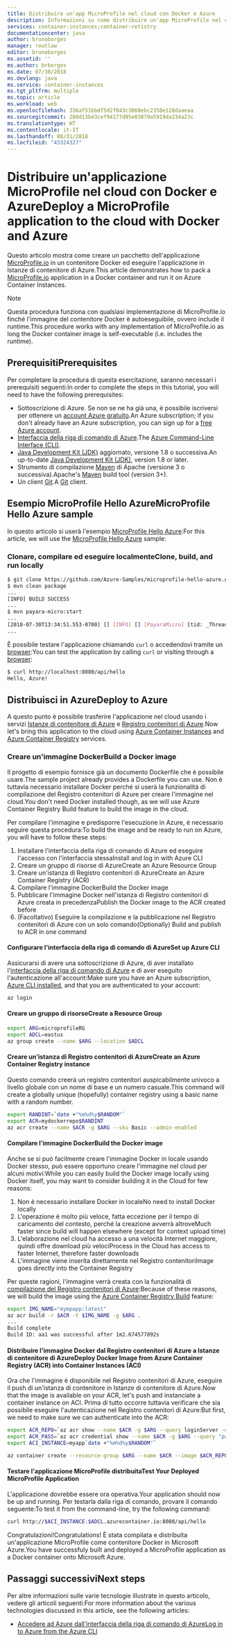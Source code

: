 ```yaml
---
title: Distribuire un'app MicroProfile nel cloud con Docker e Azure
description: Informazioni su come distribuire un'app MicroProfile nel cloud usando Docker e Istanze di contenitore di Azure.
services: container-instances;container-retistry
documentationcenter: java
author: brunoborges
manager: routlaw
editor: brunoborges
ms.assetid: ''
ms.author: brborges
ms.date: 07/30/2018
ms.devlang: java
ms.service: container-instances
ms.tgt_pltfrm: multiple
ms.topic: article
ms.workload: web
ms.openlocfilehash: 336af51bbdf5d2f843c3868ebc2358e128daaeaa
ms.sourcegitcommit: 280d13b43cef94177d95e03879a5919da234a23c
ms.translationtype: HT
ms.contentlocale: it-IT
ms.lasthandoff: 08/31/2018
ms.locfileid: "43324327"
---
```

# <a name="deploy-a-microprofile-application-to-the-cloud-with-docker-and-azure"></a><span data-ttu-id="b7d40-103">Distribuire un'applicazione MicroProfile nel cloud con Docker e Azure</span><span class="sxs-lookup"><span data-stu-id="b7d40-103">Deploy a MicroProfile application to the cloud with Docker and Azure</span></span>

<span data-ttu-id="b7d40-104">Questo articolo mostra come creare un pacchetto dell'applicazione [MicroProfile.io] in un contenitore Docker ed eseguire l'applicazione in Istanze di contenitore di Azure.</span><span class="sxs-lookup"><span data-stu-id="b7d40-104">This article demonstrates how to pack a [MicroProfile.io] application in a Docker container and run it on Azure Container Instances.</span></span>

> [!NOTE]
>
> <span data-ttu-id="b7d40-105">Questa procedura funziona con qualsiasi implementazione di MicroProfile.io finché l'immagine del contenitore Docker è autoeseguibile, ovvero include il runtime.</span><span class="sxs-lookup"><span data-stu-id="b7d40-105">This procedure works with any implementation of MicroProfile.io as long the Docker container image is self-executable (i.e. includes the runtime).</span></span>

## <a name="prerequisites"></a><span data-ttu-id="b7d40-106">Prerequisiti</span><span class="sxs-lookup"><span data-stu-id="b7d40-106">Prerequisites</span></span>

<span data-ttu-id="b7d40-107">Per completare la procedura di questa esercitazione, saranno necessari i prerequisiti seguenti:</span><span class="sxs-lookup"><span data-stu-id="b7d40-107">In order to complete the steps in this tutorial, you will need to have the following prerequisites:</span></span>

* <span data-ttu-id="b7d40-108">Sottoscrizione di Azure. Se non se ne ha già una, è possibile iscriversi per ottenere un [account Azure gratuito].</span><span class="sxs-lookup"><span data-stu-id="b7d40-108">An Azure subscription; if you don't already have an Azure subscription, you can sign up for a [free Azure account].</span></span>
* <span data-ttu-id="b7d40-109">[Interfaccia della riga di comando di Azure].</span><span class="sxs-lookup"><span data-stu-id="b7d40-109">The [Azure Command-Line Interface (CLI)].</span></span>
* <span data-ttu-id="b7d40-110">[Java Development Kit (JDK)] aggiornato, versione 1.8 o successiva.</span><span class="sxs-lookup"><span data-stu-id="b7d40-110">An up-to-date [Java Development Kit (JDK)], version 1.8 or later.</span></span>
* <span data-ttu-id="b7d40-111">Strumento di compilazione [Maven] di Apache (versione 3 o successiva).</span><span class="sxs-lookup"><span data-stu-id="b7d40-111">Apache's [Maven] build tool (version 3+).</span></span>
* <span data-ttu-id="b7d40-112">Un client [Git].</span><span class="sxs-lookup"><span data-stu-id="b7d40-112">A [Git] client.</span></span>

## <a name="microprofile-hello-azure-sample"></a><span data-ttu-id="b7d40-113">Esempio MicroProfile Hello Azure</span><span class="sxs-lookup"><span data-stu-id="b7d40-113">MicroProfile Hello Azure sample</span></span>

<span data-ttu-id="b7d40-114">In questo articolo si userà l'esempio [MicroProfile Hello Azure](https://github.com/azure-samples/microprofile-hello-azure):</span><span class="sxs-lookup"><span data-stu-id="b7d40-114">For this article, we will use the [MicroProfile Hello Azure](https://github.com/azure-samples/microprofile-hello-azure) sample:</span></span>

### <a name="clone-build-and-run-locally"></a><span data-ttu-id="b7d40-115">Clonare, compilare ed eseguire localmente</span><span class="sxs-lookup"><span data-stu-id="b7d40-115">Clone, build, and run locally</span></span>

```bash
$ git clone https://github.com/Azure-Samples/microprofile-hello-azure.git
$ mvn clean package
...
[INFO] BUILD SUCCESS
...
$ mvn payara-micro:start
...
[2018-07-30T13:34:51.553-0700] [] [INFO] [] [PayaraMicro] [tid: _ThreadID=1 _ThreadName=main] [timeMillis: 1532982891553] [levelValue: 800] Payara Micro  5.182 #badassmicrofish (build 303) ready in 10,304 (ms)
...
```

<span data-ttu-id="b7d40-116">È possibile testare l'applicazione chiamando `curl` o accedendovi tramite un [browser](http://localhost:8080/api/hello):</span><span class="sxs-lookup"><span data-stu-id="b7d40-116">You can test the application by calling `curl` or visiting through a [browser](http://localhost:8080/api/hello):</span></span>

```bash
$ curl http://localhost:8080/api/hello
Hello, Azure!
```

## <a name="deploy-to-azure"></a><span data-ttu-id="b7d40-117">Distribuisci in Azure</span><span class="sxs-lookup"><span data-stu-id="b7d40-117">Deploy to Azure</span></span>

<span data-ttu-id="b7d40-118">A questo punto è possibile trasferire l'applicazione nel cloud usando i servizi [Istanze di contenitore di Azure] e [Registro contenitori di Azure].</span><span class="sxs-lookup"><span data-stu-id="b7d40-118">Now let's bring this application to the cloud using [Azure Container Instances] and [Azure Container Registry] services.</span></span>

### <a name="build-a-docker-image"></a><span data-ttu-id="b7d40-119">Creare un'immagine Docker</span><span class="sxs-lookup"><span data-stu-id="b7d40-119">Build a Docker image</span></span>

<span data-ttu-id="b7d40-120">Il progetto di esempio fornisce già un documento Dockerfile che è possibile usare.</span><span class="sxs-lookup"><span data-stu-id="b7d40-120">The sample project already provides a Dockerfile you can use.</span></span> <span data-ttu-id="b7d40-121">Non è tuttavia necessario installare Docker perché si userà la funzionalità di compilazione del Registro contenitori di Azure per creare l'immagine nel cloud.</span><span class="sxs-lookup"><span data-stu-id="b7d40-121">You don't need Docker installed though, as we will use Azure Container Registry Build feature to build the image in the cloud.</span></span>

<span data-ttu-id="b7d40-122">Per compilare l'immagine e predisporre l'esecuzione in Azure, è necessario seguire questa procedura:</span><span class="sxs-lookup"><span data-stu-id="b7d40-122">To build the image and be ready to run on Azure, you will have to follow these steps:</span></span>

1. <span data-ttu-id="b7d40-123">Installare l'interfaccia della riga di comando di Azure ed eseguire l'accesso con l'interfaccia stessa</span><span class="sxs-lookup"><span data-stu-id="b7d40-123">Install and log in with Azure CLI</span></span>
1. <span data-ttu-id="b7d40-124">Creare un gruppo di risorse di Azure</span><span class="sxs-lookup"><span data-stu-id="b7d40-124">Create an Azure Resource Group</span></span>
1. <span data-ttu-id="b7d40-125">Creare un'istanza di Registro contenitori di Azure</span><span class="sxs-lookup"><span data-stu-id="b7d40-125">Create an Azure Container Registry (ACR)</span></span>
1. <span data-ttu-id="b7d40-126">Compilare l'immagine Docker</span><span class="sxs-lookup"><span data-stu-id="b7d40-126">Build the Docker image</span></span>
1. <span data-ttu-id="b7d40-127">Pubblicare l'immagine Docker nell'istanza di Registro contenitori di Azure creata in precedenza</span><span class="sxs-lookup"><span data-stu-id="b7d40-127">Publish the Docker image to the ACR created before</span></span>
1. <span data-ttu-id="b7d40-128">(Facoltativo) Eseguire la compilazione e la pubblicazione nel Registro contenitori di Azure con un solo comando</span><span class="sxs-lookup"><span data-stu-id="b7d40-128">(Optionally) Build and publish to ACR in one command</span></span>


#### <a name="set-up-azure-cli"></a><span data-ttu-id="b7d40-129">Configurare l'interfaccia della riga di comando di Azure</span><span class="sxs-lookup"><span data-stu-id="b7d40-129">Set up Azure CLI</span></span>

<span data-ttu-id="b7d40-130">Assicurarsi di avere una sottoscrizione di Azure, di aver installato l'[interfaccia della riga di comando di Azure](https://docs.microsoft.com/cli/azure/install-azure-cli?view=azure-cli-latest) e di aver eseguito l'autenticazione all'account:</span><span class="sxs-lookup"><span data-stu-id="b7d40-130">Make sure you have an Azure subscription, [Azure CLI installed](https://docs.microsoft.com/cli/azure/install-azure-cli?view=azure-cli-latest), and that you are authenticated to your account:</span></span>

```bash
az login
```

#### <a name="create-a-resource-group"></a><span data-ttu-id="b7d40-131">Creare un gruppo di risorse</span><span class="sxs-lookup"><span data-stu-id="b7d40-131">Create a Resource Group</span></span>

```bash
export ARG=microprofileRG
export ADCL=eastus
az group create --name $ARG --location $ADCL
```

#### <a name="create-an-azure-container-registry-instance"></a><span data-ttu-id="b7d40-132">Creare un'istanza di Registro contenitori di Azure</span><span class="sxs-lookup"><span data-stu-id="b7d40-132">Create an Azure Container Registry instance</span></span>

<span data-ttu-id="b7d40-133">Questo comando creerà un registro contenitori auspicabilmente univoco a livello globale con un nome di base e un numero casuale.</span><span class="sxs-lookup"><span data-stu-id="b7d40-133">This command will create a globally unique (hopefully) container registry using a basic name with a random number.</span></span>

```bash
export RANDINT=`date +"%m%d%y$RANDOM"`
export ACR=mydockerrepo$RANDINT
az acr create --name $ACR -g $ARG --sku Basic --admin-enabled
```

#### <a name="build-the-docker-image"></a><span data-ttu-id="b7d40-134">Compilare l'immagine Docker</span><span class="sxs-lookup"><span data-stu-id="b7d40-134">Build the Docker image</span></span>

<span data-ttu-id="b7d40-135">Anche se si può facilmente creare l'immagine Docker in locale usando Docker stesso, può essere opportuno creare l'immagine nel cloud per alcuni motivi:</span><span class="sxs-lookup"><span data-stu-id="b7d40-135">While you can easily build the Docker image locally using Docker itself, you may want to consider building it in the Cloud for few reasons:</span></span>

1. <span data-ttu-id="b7d40-136">Non è necessario installare Docker in locale</span><span class="sxs-lookup"><span data-stu-id="b7d40-136">No need to install Docker locally</span></span>
1. <span data-ttu-id="b7d40-137">L'operazione è molto più veloce, fatta eccezione per il tempo di caricamento del contesto, perché la creazione avverrà altrove</span><span class="sxs-lookup"><span data-stu-id="b7d40-137">Much faster since build will happen elsewhere (except for context upload time)</span></span>
1. <span data-ttu-id="b7d40-138">L'elaborazione nel cloud ha accesso a una velocità Internet maggiore, quindi offre download più veloci</span><span class="sxs-lookup"><span data-stu-id="b7d40-138">Process in the Cloud has access to faster Internet, therefore faster downloads</span></span>
1. <span data-ttu-id="b7d40-139">L'immagine viene inserita direttamente nel Registro contenitori</span><span class="sxs-lookup"><span data-stu-id="b7d40-139">Image goes directly into the Container Registry</span></span>

<span data-ttu-id="b7d40-140">Per queste ragioni, l'immagine verrà creata con la funzionalità di [compilazione del Registro contenitori di Azure]:</span><span class="sxs-lookup"><span data-stu-id="b7d40-140">Because of these reasons, we will build the image using the [Azure Container Registry Build] feature:</span></span>

```bash
export IMG_NAME="mympapp:latest"
az acr build -r $ACR -t $IMG_NAME -g $ARG .
...
Build complete
Build ID: aa1 was successful after 1m2.674577892s
```

#### <a name="deploy-docker-image-from-azure-container-registry-acr-into-container-instances-aci"></a><span data-ttu-id="b7d40-141">Distribuire l'immagine Docker dal Registro contenitori di Azure a Istanze di contenitore di Azure</span><span class="sxs-lookup"><span data-stu-id="b7d40-141">Deploy Docker Image from Azure Container Registry (ACR) into Container Instances (ACI)</span></span>

<span data-ttu-id="b7d40-142">Ora che l'immagine è disponibile nel Registro contenitori di Azure, eseguire il push di un'istanza di contenitore in Istanze di contenitore di Azure.</span><span class="sxs-lookup"><span data-stu-id="b7d40-142">Now that the image is available on your ACR, let's push and instanciate a container instance on ACI.</span></span> <span data-ttu-id="b7d40-143">Prima di tutto occorre tuttavia verificare che sia possibile eseguire l'autenticazione nel Registro contenitori di Azure:</span><span class="sxs-lookup"><span data-stu-id="b7d40-143">But first, we need to make sure we can authenticate into the ACR:</span></span>

```bash
export ACR_REPO=`az acr show --name $ACR -g $ARG --query loginServer -o tsv`
export ACR_PASS=`az acr credential show --name $ACR -g $ARG --query "passwords[0].value" -o tsv`
export ACI_INSTANCE=myapp`date +"%m%d%y$RANDOM"`

az container create --resource-group $ARG --name $ACR --image $ACR_REPO/$IMG_NAME --cpu 1 --memory 1 --registry-login-server $ACR_REPO --registry-username $ACR --registry-password $ACR_PASS --dns-name-label $ACI_INSTANCE --ports 8080
```

#### <a name="test-your-deployed-microprofile-application"></a><span data-ttu-id="b7d40-144">Testare l'applicazione MicroProfile distribuita</span><span class="sxs-lookup"><span data-stu-id="b7d40-144">Test Your Deployed MicroProfile Application</span></span>

<span data-ttu-id="b7d40-145">L'applicazione dovrebbe essere ora operativa.</span><span class="sxs-lookup"><span data-stu-id="b7d40-145">Your application should now be up and running.</span></span> <span data-ttu-id="b7d40-146">Per testarla dalla riga di comando, provare il comando seguente:</span><span class="sxs-lookup"><span data-stu-id="b7d40-146">To test it from the command-line, try the following command:</span></span>

```bash
curl http://$ACI_INSTANCE.$ADCL.azurecontainer.io:8080/api/hello
````

<span data-ttu-id="b7d40-147">Congratulazioni!</span><span class="sxs-lookup"><span data-stu-id="b7d40-147">Congratulations!</span></span> <span data-ttu-id="b7d40-148">È stata compilata e distribuita un'applicazione MicroProfile come contenitore Docker in Microsoft Azure.</span><span class="sxs-lookup"><span data-stu-id="b7d40-148">You have successfuly built and deployed a MicroProfile application as a Docker container onto Microsoft Azure.</span></span>

## <a name="next-steps"></a><span data-ttu-id="b7d40-149">Passaggi successivi</span><span class="sxs-lookup"><span data-stu-id="b7d40-149">Next steps</span></span>

<span data-ttu-id="b7d40-150">Per altre informazioni sulle varie tecnologie illustrate in questo articolo, vedere gli articoli seguenti:</span><span class="sxs-lookup"><span data-stu-id="b7d40-150">For more information about the various technologies discussed in this article, see the following articles:</span></span>

* [<span data-ttu-id="b7d40-151">Accedere ad Azure dall'interfaccia della riga di comando di Azure</span><span class="sxs-lookup"><span data-stu-id="b7d40-151">Log in to Azure from the Azure CLI</span></span>](/azure/xplat-cli-connect)

<!-- URL List -->

[Compilazione del Registro contenitori di Azure]: https://docs.microsoft.com/azure/container-registry/container-registry-build-overview
[Azure Container Registry Build]: https://docs.microsoft.com/azure/container-registry/container-registry-build-overview
[MicroProfile.io]: https://microprofile.io
[Interfaccia della riga di comando di Azure]: /cli/azure/overview
[Azure Command-Line Interface (CLI)]: /cli/azure/overview
[Azure for Java Developers]: https://docs.microsoft.com/java/azure/
[Azure portal]: https://portal.azure.com/
[Account Azure gratuito]: https://azure.microsoft.com/pricing/free-trial/
[free Azure account]: https://azure.microsoft.com/pricing/free-trial/
[Git]: https://github.com/
[Maven]: http://maven.apache.org/
[Java Development Kit (JDK)]: http://www.oracle.com/technetwork/java/javase/downloads/index.html
[Istanze di contenitore di Azure]: https://docs.microsoft.com/azure/container-instances/
[Azure Container Instances]: https://docs.microsoft.com/azure/container-instances/
[Registro contenitori di Azure]:  https://docs.microsoft.com/azure/container-registry
[Azure Container Registry]:  https://docs.microsoft.com/azure/container-registry